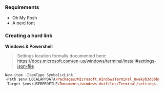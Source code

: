 ### Requirements
- Oh My Posh
- A nerd font

### Creating a hard link
**Windows & Powershell**
> Settings location formally documented here:
> https://docs.microsoft.com/en-us/windows/terminal/install#settings-json-file
```ps
New-item -ItemType SymbolicLink `
-Path $env:LOCALAPPDATA/Packages/Microsoft.WindowsTerminal_8wekyb3d8bbwe/LocalState/settings.json `
-Target $env:USERPROFILE/Documents/windows-dotfiles/Terminal/settings.json `
```
